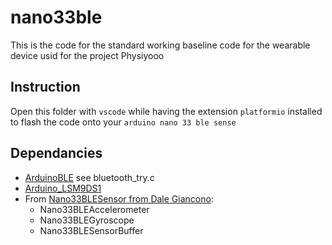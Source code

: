 # nano33ble

This is the code for the standard working baseline code for the wearable device usid for the project Physiyooo
## Instruction

Open this folder with `vscode` while having the extension `platformio` installed to flash the code onto your `arduino nano 33 ble sense`

## Dependancies

- [ArduinoBLE](https://www.arduino.cc/en/Reference/ArduinoBLE) see bluetooth_try.c
- [Arduino_LSM9DS1](https://www.arduino.cc/en/Reference/ArduinoLSM9DS1)
- From [Nano33BLESensor from Dale Giancono](https://github.com/DaleGia/Nano33BLESensor):
  - Nano33BLEAccelerometer
  - Nano33BLEGyroscope
  - Nano33BLESensorBuffer
